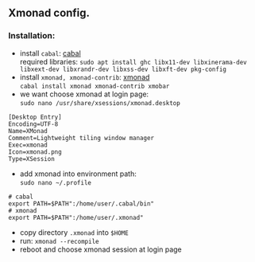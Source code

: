 ## Xmonad config.

### Installation:
* install ```cabal```: [cabal](https://www.haskell.org/cabal)<br>
required libraries: ```sudo apt install ghc libx11-dev libxinerama-dev libxext-dev libxrandr-dev libxss-dev libxft-dev pkg-config```
* install ```xmonad, xmonad-contrib```: [xmonad](https://xmonad.org/intro.html)<br>
```cabal install xmonad xmonad-contrib xmobar```
* we want choose xmonad at login page:<br>
```sudo nano /usr/share/xsessions/xmonad.desktop```
```
[Desktop Entry]
Encoding=UTF-8
Name=XMonad
Comment=Lightweight tiling window manager
Exec=xmonad
Icon=xmonad.png
Type=XSession
```
* add xmonad into environment path:<br>
```sudo nano ~/.profile```
```
# cabal
export PATH=$PATH":/home/user/.cabal/bin"
# xmonad
export PATH=$PATH":/home/user/.xmonad"
```
* copy directory ```.xmonad``` into ```$HOME```
* run: ```xmonad --recompile```
* reboot and choose xmonad session at login page
